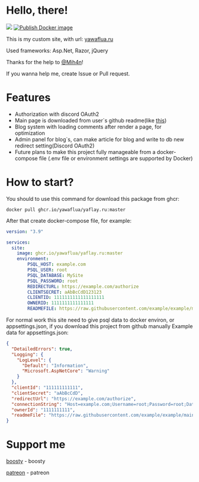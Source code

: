 # Hello, there!
[![](https://img.shields.io/website?url=https%3A%2F%2Fyawaflua.ru&style=for-the-badge)](https://yawaflua.ru)
[![Publish Docker image](https://github.com/yawaflua/yaflay.ru/actions/workflows/docker-image.yml/badge.svg)](https://github.com/yawaflua/yaflay.ru/actions/workflows/docker-image.yml)

This is my custom site, with url: [yawaflua.ru](https://yawaflua.ru/)

Used frameworks: Asp.Net, Razor, jQuery

Thanks for the help to [@Mih4n](https://github.com/Mih4n)!

If you wanna help me, create Issue or Pull request.

# Features
- Authorization with discord OAuth2
- Main page is downloaded from user`s github readme(like [this](https://github.com/yawaflua/yawaflua))
- Blog system with loading comments after render a page, for optimization
- Admin panel for blog`s, can make article for blog and write to db new redirect setting(Discord OAuth2)
- Future plans to make this project fully manageable from a docker-compose file (.env file or environment settings are supported by Docker)
# How to start?
You should to use this command for download this package from ghcr:
```cli
docker pull ghcr.io/yawaflua/yaflay.ru:master
```
After that create docker-compose file, for example:
```yml
version: "3.9"

services: 
  site:
    image: ghcr.io/yawaflua/yaflay.ru:master
    environment:
        PSQL_HOST: example.com
        PSQL_USER: root
        PSQL_DATABASE: MySite
        PSQL_PASSWORD: root
        REDIRECTURL: https://example.com/authorize
        CLIENTSECRET: aAbBcCdD123123
        CLIENTID: 1111111111111111111
        OWNERID: 1111111111111111
        READMEFILE: https://raw.githubusercontent.com/example/example/main/README.md
```
For normal work this site need to give psql data to docker environ, or appsettings.json, if you download this project from github manually
Example data for appsettings.json:
```json
{
  "DetailedErrors": true,
  "Logging": {
    "LogLevel": {
      "Default": "Information",
      "Microsoft.AspNetCore": "Warning"
    }
  },
  "clientId": "111111111111",
  "clientSecret": "aAbBcCdD",
  "redirectUrl": "https://example.com/authorize",
  "connectionString": "Host=example.com;Username=root;Password=root;Database=MySite;",
  "ownerId": "1111111111",
  "readmeFile": "https://raw.githubusercontent.com/example/example/main/README.md"
}
```
# Support me
[boosty](https://yawaflua.ru/boosty) - boosty

[patreon](https://yawaflua.ru/patreon) - patreon
